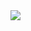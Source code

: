 

<img src="https://latex.codecogs.com/svg.latex?\Large&space;Max_{x\geq 0}\prod = \sum_{g}\sum_{i}\nu_{gi}_\cdot Y_{gi}-\sum_{g}\sum_{i}_{\delta_{gi}}\cdot e^{^{_{\gamma_{gi}x_{gi,land}}}} -\sum_{g}\sum_{i}\sum_{j,j\neq land}_{\omega_{igi}x_{gij}}"/>
